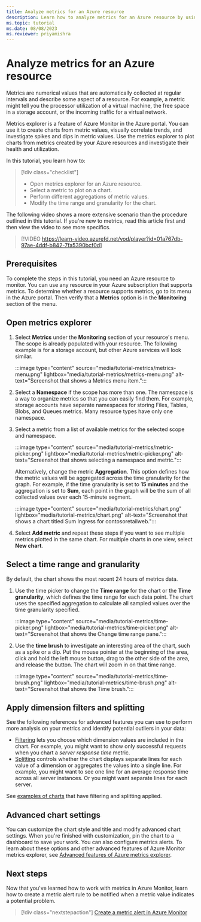 ```yaml
---
title: Analyze metrics for an Azure resource
description: Learn how to analyze metrics for an Azure resource by using metrics explorer in Azure Monitor.
ms.topic: tutorial
ms.date: 08/08/2023
ms.reviewer: priyamishra
---
```


# Analyze metrics for an Azure resource
Metrics are numerical values that are automatically collected at regular intervals and describe some aspect of a resource. For example, a metric might tell you the processor utilization of a virtual machine, the free space in a storage account, or the incoming traffic for a virtual network.

Metrics explorer is a feature of Azure Monitor in the Azure portal. You can use it to create charts from metric values, visually correlate trends, and investigate spikes and dips in metric values. Use the metrics explorer to plot charts from metrics created by your Azure resources and investigate their health and utilization.

In this tutorial, you learn how to:

> [!div class="checklist"]
> * Open metrics explorer for an Azure resource.
> * Select a metric to plot on a chart.
> * Perform different aggregations of metric values.
> * Modify the time range and granularity for the chart.

The following video shows a more extensive scenario than the procedure outlined in this tutorial. If you're new to metrics, read this article first and then view the video to see more specifics.

> [!VIDEO https://learn-video.azurefd.net/vod/player?id=01a767db-97ae-4ddf-b842-7fa5390bcf0d]

## Prerequisites
To complete the steps in this tutorial, you need an Azure resource to monitor. You can use any resource in your Azure subscription that supports metrics. To determine whether a resource supports metrics, go to its menu in the Azure portal. Then verify that a **Metrics** option is in the **Monitoring** section of the menu.

## Open metrics explorer
1. Select **Metrics** under the **Monitoring** section of your resource's menu. The scope is already populated with your resource. The following example is for a storage account, but other Azure services will look similar.

   :::image type="content" source="media/tutorial-metrics/metrics-menu.png" lightbox="media/tutorial-metrics/metrics-menu.png" alt-text="Screenshot that shows a Metrics menu item.":::

1. Select a **Namespace** if the scope has more than one. The namespace is a way to organize metrics so that you can easily find them. For example, storage accounts have separate namespaces for storing Files, Tables, Blobs, and Queues metrics. Many resource types have only one namespace.

1. Select a metric from a list of available metrics for the selected scope and namespace.

   :::image type="content" source="media/tutorial-metrics/metric-picker.png" lightbox="media/tutorial-metrics/metric-picker.png" alt-text="Screenshot that shows selecting a namespace and metric.":::

   Alternatively, change the metric **Aggregation**. This option defines how the metric values will be aggregated across the time granularity for the graph. For example, if the time granularity is set to **15 minutes** and the aggregation is set to **Sum**, each point in the graph will be the sum of all collected values over each 15-minute segment.

   :::image type="content" source="media/tutorial-metrics/chart.png" lightbox="media/tutorial-metrics/chart.png" alt-text="Screenshot that shows a chart titled Sum Ingress for contosoretailweb.":::

1. Select **Add metric** and repeat these steps if you want to see multiple metrics plotted in the same chart. For multiple charts in one view, select **New chart**.

## Select a time range and granularity

By default, the chart shows the most recent 24 hours of metrics data. 

1. Use the time picker to change the **Time range** for the chart or the **Time granularity**, which defines the time range for each data point. The chart uses the specified aggregation to calculate all sampled values over the time granularity specified.

   :::image type="content" source="media/tutorial-metrics/time-picker.png" lightbox="media/tutorial-metrics/time-picker.png" alt-text="Screenshot that shows the Change time range pane.":::

1. Use the **time brush** to investigate an interesting area of the chart, such as a spike or a dip. Put the mouse pointer at the beginning of the area, click and hold the left mouse button, drag to the other side of the area, and release the button. The chart will zoom in on that time range.

   :::image type="content" source="media/tutorial-metrics/time-brush.png" lightbox="media/tutorial-metrics/time-brush.png" alt-text="Screenshot that shows the Time brush.":::

## Apply dimension filters and splitting
See the following references for advanced features you can use to perform more analysis on your metrics and identify potential outliers in your data:

- [Filtering](../essentials/metrics-charts.md#filters) lets you choose which dimension values are included in the chart. For example, you might want to show only successful requests when you chart a *server response time* metric.
- [Splitting](../essentials/metrics-charts.md#apply-splitting) controls whether the chart displays separate lines for each value of a dimension or aggregates the values into a single line. For example, you might want to see one line for an average response time across all server instances. Or you might want separate lines for each server.

See [examples of charts](../essentials/metric-chart-samples.md) that have filtering and splitting applied.

## Advanced chart settings

You can customize the chart style and title and modify advanced chart settings. When you're finished with customization, pin the chart to a dashboard to save your work. You can also configure metrics alerts. To learn about these options and other advanced features of Azure Monitor metrics explorer, see [Advanced features of Azure metrics explorer](../essentials/metrics-charts.md#locking-the-range-of-the-y-axis).

## Next steps
Now that you've learned how to work with metrics in Azure Monitor, learn how to create a metric alert rule to be notified when a metric value indicates a potential problem.

> [!div class="nextstepaction"]
> [Create a metric alert in Azure Monitor](../alerts/tutorial-metric-alert.md)
